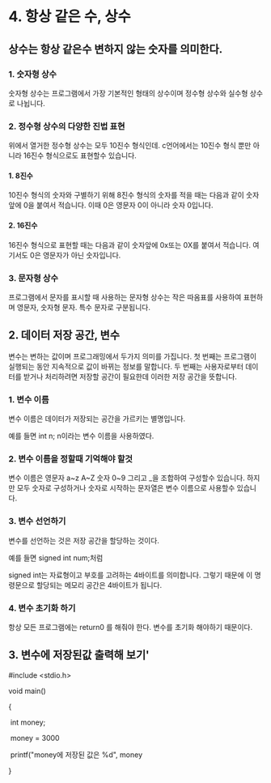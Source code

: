 # 4. 항상 같은 수, 상수

## 상수는 항상 같은수 변하지 않는 숫자를 의미한다. 

### 1. 숫자형 상수

숫자형 상수는 프로그램에서 가장 기본적인 형태의 상수이며 정수형 상수와 실수형 상수로 나뉩니다.

### 2. 정수형 상수의 다양한 진법 표현

위에서 열거한 정수형 상수는 모두 10진수 형식인데. c언어에서는 10진수 형식 뿐만 아니라 16진수 형식으로도 표현할수 있습니다.

#### 1. 8진수

10진수 형식의 숫자와 구별하기 위해 8진수 형식의 숫자를 적을 때는 다음과 같이 숫자 앞에 0을 붙여서 적습니다. 이때 0은 영문자 0이 아니라 숫자 0입니다.

#### 2. 16진수

16진수 형식으로 표현할 때는 다음과 같이 숫자앞에 0x또는 0X를 붙여서 적습니다. 여기서도 0은 영문자가 아닌 숫자입니다.

### 3. 문자형 상수 

프로그램에서 문자를 표시할 때 사용하는 문자형 상수는 작은 따옴표를 사용하여 표현하며 영문자, 숫자형 문자. 특수 문자로 구분됩니다.

## 2. 데이터 저장 공간, 변수

변수는 변하는 값이며 프로그래밍에서 두가지 의미를 가집니다. 첫 번째는 프로그램이 실행되는 동안 지속적으로 값이 바뀌는 정보를 말합니다. 두 번째는 사용자로부터 데이터를 받거나 처리하려면 저장할 공간이 필요한데 이러한 저장 공간을 뜻합니다.

### 1. 변수 이름 

변수 이름은 데이터가 저장되는 공간을 가르키는 별명입니다. 

예를 들면 int n; n이라는 변수 이름을 사용하였다. 

### 2. 변수 이름을 정할때 기억해야 할것

변수 이름은 영문자 a~z A~Z 숫자 0~9 그리고 _을 조합하여 구성할수 있습니다. 하지만 모두 숫자로 구성하거나 숫자로 시작하는 문자열은 변수 이름으로 사용할수 있습니다. 

### 3. 변수 선언하기 

변수를 선언하는 것은 저장 공간을 할당하는 것이다. 

예를 들면 signed int num;처럼

signed int는 자료형이고 부호를 고려하는 4바이트를 의미합니다. 그렇기 때문에 이 명령문으로 할당되는 메모리 공간은 4바이트가 됩니다.

### 4. 변수 초기화 하기 

항상 모든 프로그램에는 return0 를 해줘야 한다. 변수를 초기화 해야하기 때문이다.

## 3. 변수에 저장된값 출력해 보기'

#include <stdio.h>



void main()

{

​           int money;

​           money = 3000

​           printf("money에 저장된 값은 %d", money

}